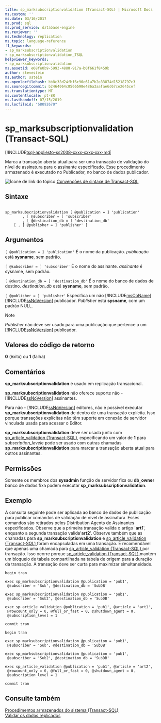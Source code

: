 ```yaml
---
title: sp_marksubscriptionvalidation (Transact-SQL) | Microsoft Docs
ms.custom: ''
ms.date: 03/16/2017
ms.prod: sql
ms.prod_service: database-engine
ms.reviewer: ''
ms.technology: replication
ms.topic: language-reference
f1_keywords:
- sp_marksubscriptionvalidation
- sp_marksubscriptionvalidation_TSQL
helpviewer_keywords:
- sp_marksubscriptionvalidation
ms.assetid: e68fe0b9-5993-4880-917a-b0f661f8459b
author: stevestein
ms.author: sstein
ms.openlocfilehash: bb8c38d24fbf6c96c61a7b2e83874d15218797c3
ms.sourcegitcommit: b2464064c0566590e486a3aafae6d67ce2645cef
ms.translationtype: MT
ms.contentlocale: pt-BR
ms.lasthandoff: 07/15/2019
ms.locfileid: "68092670"
---
```

# <a name="spmarksubscriptionvalidation-transact-sql"></a>sp_marksubscriptionvalidation (Transact-SQL)
[!INCLUDE[tsql-appliesto-ss2008-xxxx-xxxx-xxx-md](../../includes/tsql-appliesto-ss2008-xxxx-xxxx-xxx-md.md)]

  Marca a transação aberta atual para ser uma transação de validação do nível de assinatura para o assinante especificado. Esse procedimento armazenado é executado no Publicador, no banco de dados publicador.  
  
 ![Ícone de link do tópico](../../database-engine/configure-windows/media/topic-link.gif "Ícone de link do tópico") [Convenções de sintaxe de Transact-SQL](../../t-sql/language-elements/transact-sql-syntax-conventions-transact-sql.md)  
  
## <a name="syntax"></a>Sintaxe  
  
```  
  
sp_marksubscriptionvalidation [ @publication = ] 'publication'  
        , [ @subscriber = ] 'subscriber'  
        , [ @destination_db = ] 'destination_db'  
    [ , [ @publisher = ] 'publisher' ]  
```  
  
## <a name="arguments"></a>Argumentos  
`[ @publication = ] 'publication'` É o nome da publicação. *publicação* está **sysname**, sem padrão.  
  
`[ @subscriber = ] 'subscriber'` É o nome do assinante. *assinante* é sysname, sem padrão.  
  
`[ @destination_db = ] 'destination_db'` É o nome do banco de dados de destino. *destination_db* está **sysname**, sem padrão.  
  
`[ @publisher = ] 'publisher'` Especifica um não [!INCLUDE[msCoName](../../includes/msconame-md.md)] [!INCLUDE[ssNoVersion](../../includes/ssnoversion-md.md)] publicador. *Publisher* está **sysname**, com um padrão NULL.  
  
> [!NOTE]  
>  *Publisher* não deve ser usado para uma publicação que pertence a um [!INCLUDE[ssNoVersion](../../includes/ssnoversion-md.md)] publicador.  
  
## <a name="return-code-values"></a>Valores do código de retorno  
 **0** (êxito) ou **1** (falha)  
  
## <a name="remarks"></a>Comentários  
 **sp_marksubscriptionvalidation** é usado em replicação transacional.  
  
 **sp_marksubscriptionvalidation** não oferece suporte não - [!INCLUDE[ssNoVersion](../../includes/ssnoversion-md.md)] assinantes.  
  
 Para não - [!INCLUDE[ssNoVersion](../../includes/ssnoversion-md.md)] editores, não é possível executar **sp_marksubscriptionvalidation** de dentro de uma transação explícita. Isso porque transações explícitas não têm suporte em conexão de servidor vinculada usada para acessar o Editor.  
  
 **sp_marksubscriptionvalidation** deve ser usada junto com [sp_article_validation &#40;Transact-SQL&#41;](../../relational-databases/system-stored-procedures/sp-article-validation-transact-sql.md), especificando um valor de **1** para  *subscription_level*e pode ser usado com outras chamadas **sp_marksubscriptionvalidation** para marcar a transação aberta atual para outros assinantes.  
  
## <a name="permissions"></a>Permissões  
 Somente os membros dos **sysadmin** função de servidor fixa ou **db_owner** banco de dados fixa podem executar **sp_marksubscriptionvalidation**.  
  
## <a name="example"></a>Exemplo  
 A consulta seguinte pode ser aplicada ao banco de dados de publicação para publicar comandos de validação de nível de assinatura. Esses comandos são retirados pelos Distribution Agents de Assinantes especificados. Observe que a primeira transação valida o artigo '**art1**', enquanto a segunda transação valida'**art2**'. Observe também que as chamadas para **sp_marksubscriptionvalidation** e [sp_article_validation &#40;Transact-SQL&#41; ](../../relational-databases/system-stored-procedures/sp-article-validation-transact-sql.md) foram encapsuladas em uma transação. É recomendável que apenas uma chamada para [sp_article_validation &#40;Transact-SQL&#41; ](../../relational-databases/system-stored-procedures/sp-article-validation-transact-sql.md) por transação. Isso ocorre porque [sp_article_validation &#40;Transact-SQL&#41; ](../../relational-databases/system-stored-procedures/sp-article-validation-transact-sql.md) mantém um bloqueio de tabela compartilhada na tabela de origem para a duração da transação. A transação deve ser curta para maximizar simultaneidade.  
  
```  
begin tran  
  
exec sp_marksubscriptionvalidation @publication = 'pub1',  
 @subscriber = 'Sub', @destination_db = 'SubDB'  
  
exec sp_marksubscriptionvalidation @publication = 'pub1',  
 @subscriber = 'Sub2', @destination_db = 'SubDB'  
  
exec sp_article_validation @publication = 'pub1', @article = 'art1',  
 @rowcount_only = 0, @full_or_fast = 0, @shutdown_agent = 0,  
 @subscription_level = 1  
  
commit tran  
  
begin tran  
  
exec sp_marksubscriptionvalidation @publication = 'pub1',  
 @subscriber = 'Sub', @destination_db = 'SubDB'  
  
exec sp_marksubscriptionvalidation @publication = 'pub1',  
 @subscriber = 'Sub2', @destination_db = 'SubDB'  
  
exec sp_article_validation @publication = 'pub1', @article = 'art2',  
 @rowcount_only = 0, @full_or_fast = 0, @shutdown_agent = 0,  
 @subscription_level = 1  
  
commit tran  
```  
  
## <a name="see-also"></a>Consulte também  
 [Procedimentos armazenados do sistema &#40;Transact-SQL&#41;](../../relational-databases/system-stored-procedures/system-stored-procedures-transact-sql.md)   
 [Validar os dados replicados](../../relational-databases/replication/validate-data-at-the-subscriber.md)  
  
  
